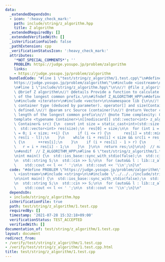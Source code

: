 ```yaml
---
data:
  _extendedDependsOn:
  - icon: ':heavy_check_mark:'
    path: include/string/z_algorithm.hpp
    title: Z algorithm
  _extendedRequiredBy: []
  _extendedVerifiedWith: []
  _isVerificationFailed: false
  _pathExtension: cpp
  _verificationStatusIcon: ':heavy_check_mark:'
  attributes:
    '*NOT_SPECIAL_COMMENTS*': ''
    PROBLEM: https://judge.yosupo.jp/problem/zalgorithm
    links:
    - https://judge.yosupo.jp/problem/zalgorithm
  bundledCode: "#line 1 \"test/string/z_algorithm/1.test.cpp\"\n#define PROBLEM \"\
    https://judge.yosupo.jp/problem/zalgorithm\"\n#include <iostream>\n#include <string>\n\
    \n#line 1 \"include/string/z_algorithm.hpp\"\n\n//! @file z_algorithm.hpp\n//!\
    \ @brief Z algorithm\n//! @details Provide a function to calculate the length\
    \ of the longest common prefix.\n\n#ifndef Z_ALGORITHM_HPP\n#define Z_ALGORITHM_HPP\n\
    \n#include <iterator>\n#include <vector>\n\nnamespace lib {\n\n//! @tparam Container\
    \ container type (deduced by parameter). operator[] and size(Container) must be\
    \ defined.\n//! @param src Source (container)\n//! @return Vector contains the\
    \ length of the longest common prefix\n//! @note Time complexity: O(size(s))\n\
    template <typename Container>\n[[nodiscard]] std::vector<int> z_algorithm(const\
    \ Container& src) {\n  const int size = static_cast<int>(std::size(src));\n\n\
    \  std::vector<int> res(size);\n  res[0] = size;\n\n  for (int i = 1, l = 0, r\
    \ = 0; i < size; ++i) {\n    if (i <= r) {\n      res[i] = std::min(r - i + 1,\
    \ res[i - l]);\n    }\n    while (i + res[i] < size && src[i + res[i]] == src[res[i]])\
    \ {\n      ++res[i];\n    }\n    if (i + res[i] - 1 > r) {\n      l = i;\n   \
    \   r = i + res[i] - 1;\n    }\n  }\n\n  return res;\n}\n\n}  // namespace lib\n\
    \n#endif  // Z_ALGORITHM_HPP\n#line 6 \"test/string/z_algorithm/1.test.cpp\"\n\
    \nint main() {\n  std::ios_base::sync_with_stdio(false);\n  std::cin.tie(nullptr);\n\
    \n  std::string S;\n  std::cin >> S;\n\n  for (auto&& l : lib::z_algorithm(S))\n\
    \    std::cout << l << ' ';\n\n  std::cout << '\\n';\n}\n"
  code: "#define PROBLEM \"https://judge.yosupo.jp/problem/zalgorithm\"\n#include\
    \ <iostream>\n#include <string>\n\n#include \"../../../include/string/z_algorithm.hpp\"\
    \n\nint main() {\n  std::ios_base::sync_with_stdio(false);\n  std::cin.tie(nullptr);\n\
    \n  std::string S;\n  std::cin >> S;\n\n  for (auto&& l : lib::z_algorithm(S))\n\
    \    std::cout << l << ' ';\n\n  std::cout << '\\n';\n}\n"
  dependsOn:
  - include/string/z_algorithm.hpp
  isVerificationFile: true
  path: test/string/z_algorithm/1.test.cpp
  requiredBy: []
  timestamp: '2021-07-28 15:32:18+09:00'
  verificationStatus: TEST_ACCEPTED
  verifiedWith: []
documentation_of: test/string/z_algorithm/1.test.cpp
layout: document
redirect_from:
- /verify/test/string/z_algorithm/1.test.cpp
- /verify/test/string/z_algorithm/1.test.cpp.html
title: test/string/z_algorithm/1.test.cpp
---
```

